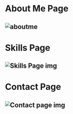# About Me Page
## ![aboutme](https://github.com/user-attachments/assets/f976ede1-ef1e-4239-bf8e-e64934c0e42a)


# Skills Page
## ![Skills Page img](https://github.com/user-attachments/assets/7d8bcb10-3f2b-438e-9399-f0246a38e40b)


# Contact Page 
## ![Contact page img](https://github.com/user-attachments/assets/22eaffb1-96d4-4bca-ae71-6f2b86c30ba7)
